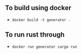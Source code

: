 ## To build using docker

- `docker build -t generator .`

## To run rust through
- `docker run generator cargo run`



